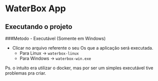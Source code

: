 # WaterBox App

## Executando o projeto

###Metodo - Executável (Somente em Windows)

- Clicar no arquivo referente o seu Os que a aplicação será executada.
  - Para Linux -> `waterbox-linux`
  - Para Windows -> `waterbox-win.exe`

Ps. o intuito era utilizar o docker, mas por ser um simples executável tive problemas pra criar.